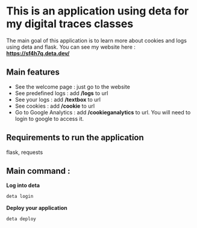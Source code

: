 # This is an application using deta for my digital traces classes

The main goal of this application is to learn more about cookies and logs using deta and flask. 
You can see my website here : **https://sf4h7q.deta.dev/**

## Main features

- See the welcome page : just go to the website
- See predefined logs : add **/logs** to url 
- See your logs : add **/textbox** to url
- See cookies : add **/cookie** to url 
- Go to Google Analytics : add **/cookieganalytics** to url. You will need to login to google to access it. 

## Requirements to run the application 

flask,  requests

## Main command : 

**Log into deta**
```sh
deta login
```

**Deploy your application**
```sh
deta deploy
```
